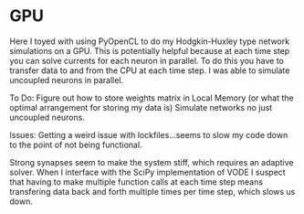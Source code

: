 # GPU
Here I toyed with using PyOpenCL to do my Hodgkin-Huxley type network simulations on a GPU. 
This is potentially helpful because at each time step you can solve currents for each neuron in parallel. 
To do this you have to transfer data to and from the CPU at each time step. I was able to simulate uncoupled neurons in parallel.

To Do:
Figure out how to store weights matrix in Local Memory (or what the optimal arrangement for storing my data is)
Simulate networks no just uncoupled neurons.

Issues:
Getting a weird issue with lockfiles...seems to slow my code down to the point of not being functional.

Strong synapses seem to make the system stiff, which requires an adaptive solver. When I interface with
the SciPy implementation of VODE I suspect that having to make multiple function calls at each time step
means transfering data back and forth multiple times per time step, which slows us down.
